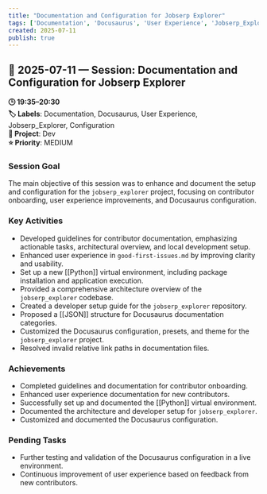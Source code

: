 ```yaml
---
title: "Documentation and Configuration for Jobserp Explorer"
tags: ['Documentation', 'Docusaurus', 'User Experience', 'Jobserp_Explorer', 'Configuration']
created: 2025-07-11
publish: true
---
```


## 📅 2025-07-11 — Session: Documentation and Configuration for Jobserp Explorer

**🕒 19:35–20:30**  
**🏷️ Labels**: Documentation, Docusaurus, User Experience, Jobserp_Explorer, Configuration  
**📂 Project**: Dev  
**⭐ Priority**: MEDIUM  


### Session Goal
The main objective of this session was to enhance and document the setup and configuration for the `jobserp_explorer` project, focusing on contributor onboarding, user experience improvements, and Docusaurus configuration.

### Key Activities
- Developed guidelines for contributor documentation, emphasizing actionable tasks, architectural overview, and local development setup.
- Enhanced user experience in `good-first-issues.md` by improving clarity and usability.
- Set up a new [[Python]] virtual environment, including package installation and application execution.
- Provided a comprehensive architecture overview of the `jobserp_explorer` codebase.
- Created a developer setup guide for the `jobserp_explorer` repository.
- Proposed a [[JSON]] structure for Docusaurus documentation categories.
- Customized the Docusaurus configuration, presets, and theme for the `jobserp_explorer` project.
- Resolved invalid relative link paths in documentation files.

### Achievements
- Completed guidelines and documentation for contributor onboarding.
- Enhanced user experience documentation for new contributors.
- Successfully set up and documented the [[Python]] virtual environment.
- Documented the architecture and developer setup for `jobserp_explorer`.
- Customized and documented the Docusaurus configuration.

### Pending Tasks
- Further testing and validation of the Docusaurus configuration in a live environment.
- Continuous improvement of user experience based on feedback from new contributors.
